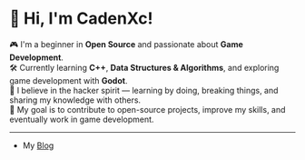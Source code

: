 # 👋 Hi, I'm CadenXc!

🎮 I'm a beginner in **Open Source** and passionate about **Game Development**.  
🛠️ Currently learning **C++**, **Data Structures & Algorithms**, and exploring game development with **Godot**.  
🌱 I believe in the hacker spirit — learning by doing, breaking things, and sharing my knowledge with others.  
🚀 My goal is to contribute to open-source projects, improve my skills, and eventually work in game development.

---

- My [Blog](https://cadenxc.wordpress.com/)
